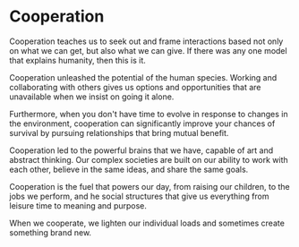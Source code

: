 # Cooperation

Cooperation teaches us to seek out and frame interactions based not only on what we can get, but also what we can give. If there was any one model that explains humanity, then this is it. 

Cooperation unleashed the potential of the human species. Working and collaborating with others gives us options and opportunities that are unavailable when we insist on going it alone. 

Furthermore, when you don't have time to evolve in response to changes in the environment, cooperation can significantly improve your chances of survival by pursuing relationships that bring mutual benefit.

Cooperation led to the powerful brains that we have, capable of art and abstract thinking. Our complex societies are built on our ability to work with each other, believe in the same ideas, and share the same goals.

Cooperation is the fuel that powers our day, from raising our children, to the jobs we perform, and he social structures that give us everything from leisure time to meaning and purpose. 

When we cooperate, we lighten our individual loads and sometimes create something brand new.
